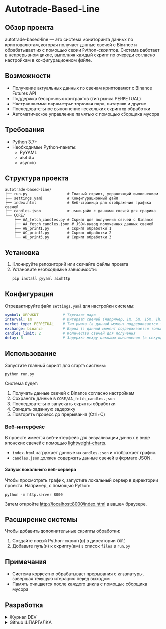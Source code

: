 # Autotrade-Based-Line

## Обзор проекта
autotrade-based-line — это система мониторинга данных по криптовалютам, которая получает данные свечей с Binance и обрабатывает их с помощью серии Python-скриптов. Система работает в непрерывном цикле, выполняя каждый скрипт по очереди согласно настройкам в конфигурационном файле.

## Возможности
- Получение актуальных данных по свечам криптовалют с Binance Futures API
- Поддержка бессрочных контрактов (тип рынка PERPETUAL)
- Настраиваемые параметры: торговая пара, интервал и другие
- Последовательное выполнение нескольких скриптов обработки
- Автоматическое управление памятью с помощью сборщика мусора

## Требования
- Python 3.7+
- Необходимые Python-пакеты:
  - PyYAML
  - aiohttp
  - asyncio

## Структура проекта
```
autotrade-based-line/
├── run.py                  # Главный скрипт, управляющий выполнением
├── settings.yaml           # Конфигурационный файл
├── index.html              # Веб-страница для отображения графика свечей
├── candles.json            # JSON-файл с данными свечей для графика
└── CORE/
    ├── AA_fetch_candles.py # Скрипт для получения свечей с Binance
    ├── AA_fetch_candles.json # JSON-вывод полученных данных свечей
    ├── AB_print1.py        # Скрипт обработки 1
    ├── AC_print2.py        # Скрипт обработки 2
    └── AD_print3.py        # Скрипт обработки 3
```


## Установка
1. Клонируйте репозиторий или скачайте файлы проекта
2. Установите необходимые зависимости:
   ```
   pip install pyyaml aiohttp
   ```

## Конфигурация
Отредактируйте файл `settings.yaml` для настройки системы:

```yaml
symbol: XRPUSDT           # Торговая пара
interval: 1m              # Интервал свечей (например, 1m, 5m, 15m, 1h)
market_type: PERPETUAL    # Тип рынка (в данный момент поддерживается только PERPETUAL)
exchange: binance         # Биржа (в данный момент поддерживается только binance)
candles_limit: 2          # Количество свечей для получения
delay: 5                  # Задержка между циклами выполнения (в секундах)
```

## Использование
Запустите главный скрипт для старта системы:

```
python run.py
```

Система будет:
1. Получать данные свечей с Binance согласно настройкам
2. Сохранять данные в `CORE/AA_fetch_candles.json`
3. Последовательно запускать скрипты обработки
4. Ожидать заданную задержку
5. Повторять процесс до прерывания (Ctrl+C)

### Веб-интерфейс
В проекте имеется веб-интерфейс для визуализации данных в виде японских свечей с помощью [lightweight-charts](https://github.com/tradingview/lightweight-charts).

- `index.html` загружает данные из `candles.json` и отображает график.
- `candles.json` должен содержать данные свечей в формате JSON.

#### Запуск локального веб-сервера
Чтобы просмотреть график, запустите локальный сервер в директории проекта. Например, с помощью Python:

```
python -m http.server 8000
```

Затем откройте [http://localhost:8000/index.html](http://localhost:8000/index.html) в вашем браузере.

## Расширение системы
Чтобы добавить дополнительные скрипты обработки:
1. Создайте новый Python-скрипт(ы) в директории `CORE`
2. Добавьте путь(и) к скрипту(ам) в список `files` в `run.py`

## Примечания
- Система корректно обрабатывает прерывания с клавиатуры, завершая текущую итерацию перед выходом
- Память очищается после каждого цикла с помощью сборщика мусора


## Разработка
<details>
  <summary>Журнал DEV</summary>

## v0.0.1
- ДАТА СОЗДАНИЯ ПРОЕКТА: 2025.06.29
- создан run.py, который выполняет чек-лист
- создан settings.yaml со всеми необходимыми настройками
- создан fetch candles.py для получения свечей с binance
- создан clone candles.py для клонирования файла свечей

## v0.0.2
- создан скрипт сравнения цен

## v0.0.3
- Добавлена логика анализа тренда на основе YAML-файла AB_check_trend.py
- Автоматическое выполнение логики по тренду: AC_use_trend.py, ACA_check_green.py, ACB_check_red.py и подскрипты
- Логика сравнения и записи процентного изменения
- Улучшена обработка ошибок и корректное завершение работы

## v0.0.4
- Введён единый цикл запуска всех скриптов через основной run.py
- Добавлено автоматическое измерение времени выполнения цикла
- Реализована очистка памяти после каждого цикла (gc.collect)
- Добавлена обработка сигнала SIGINT для корректного завершения работы
- Вынесены настройки в отдельный YAML-файл и реализована централизованная загрузка настроек
- Введены отдельные скрипты для зелёного/красного тренда и их автоматический запуск в зависимости от значения TREND
- Добавлены сообщения об ошибках при работе с файлами и внешними сервисами
- Улучшена структура backend: разделение на A_GET_DATA, B_CHECK_TREND, Z_CLONE_CANDLE
- Добавлены тестовые скрипты для отладки (test1.py, test2.py и др.)

## ПЛАНЫ НА БУДУЩЕЕ
- создать конфиг для реакции на достижение ценой линии

</details>

<details>
  <summary>Github ШПАРГАЛКА</summary>

## Загрузить последние обновления и заменить локальные файлы
```
git fetch origin; git reset --hard origin/master; git clean -fd  
```

## Посмотреть последние 10 коммитов и выбрать hash
```
git log --oneline -n 10  
```

## Использовать hash для получения нужной версии локально
```
git fetch origin; git checkout master; git reset --hard 1eaef8b; git clean -fdx  
```

## Обновить репозиторий
```
git add .  
git commit -m "Улучшена структура backend: разделение на A_GET_DATA, B_CHECK_TREND, Z_CLONE_CANDLE"  
git push

```


</details>


